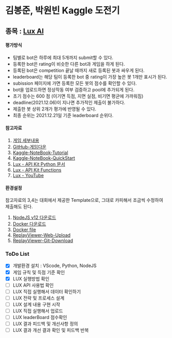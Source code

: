 # 김봉준, 박원빈 Kaggle 도전기

## 종목 : [Lux AI](https://www.kaggle.com/c/lux-ai-2021/overview)

#### 평가방식
- 팀별로 bot은 하루에 최대 5개까지 submit할 수 있다. 
- 등록한 bot은 rating이 비슷한 다른 bot과 게임을 하게 된다.
- 등록된 bot은 competition 끝날 때까지 새로 등록된 봇과 싸우게 된다.
- leaderboard는 해당 팀이 등록한 bot 중 rating이 가장 높은 봇 1개만 표시가 된다. 
- subission 페이지에 가면 등록한 모든 봇의 점수를 확인할 수 있다. 
- bot을 업로드하면 정상작동 여부 검증하고 pool에 추가되게 된다.
- 초기 점수는 600 점 (이기면 득점, 지면 실점, 비기면 평균에 가까워짐)
- deadline(2021.12.06)이 지나면 추가적인 제출이 불가하다.
- 제출한 봇 상위 2개가 평가에 반영될 수 있다.
- 최종 순위는 2021.12.21일 기준 leaderboard 순위다.

#### 참고자료
1. [게임 세부내용](https://www.kaggle.com/c/lux-ai-2021/overview/lux-ai-specifications)
2. [GitHub-게임다운](https://github.com/Lux-AI-Challenge/Lux-Design-2021)
3. [Kaggle-NoteBook-Tutorial](https://www.kaggle.com/stonet2000/lux-ai-season-1-jupyter-notebook-tutorial)
4. [Kaggle-NoteBook-QuickStart](https://www.kaggle.com/stonet2000/lux-ai-season-1-jupyter-notebook-quickstart)
5. [Lux - API Kit Python 문서](https://github.com/Lux-AI-Challenge/Lux-Design-2021/tree/master/kits/python)
6. [Lux - API Kit Functions](https://github.com/Lux-AI-Challenge/Lux-Design-2021/blob/master/kits/README.md)
7. [Lux - YouTube](https://www.youtube.com/channel/UCK4aJwBPG6nME0yLNUi3qQQ/videos)

#### 환경설정
참고자료의 3,4는 대회에서 제공한 Template으로, 그대로 카피해서 조금씩 수정하여 제출해도 된다.
1. [NodeJS v12 다운로드](https://nodejs.org/en/download/)
2. [Docker 다운로드](https://docs.docker.com/get-docker/)
3. [Docker file](https://github.com/Lux-AI-Challenge/Lux-Design-2021/blob/master/Dockerfile)
4. [ReplayViewer-Web-Upload](https://2021vis.lux-ai.org/)
5. [ReplayViewer-Git-Download](https://github.com/Lux-AI-Challenge/Lux-Viewer-2021)
 
### ToDo List
- [x] 개발환경 설치 : VScode, Python, NodeJS
- [x] 게임 규칙 및 득점 기준 확인
- [x] LUX 실행방법 확인 
- [ ] LUX API 사용법 확인
- [ ] LUX 직접 실행해서 데이터 확인하기
- [ ] LUX 전략 및 프로세스 설계
- [ ] LUX 설계 내용 구현 시작
- [ ] LUX 직접 실행해서 업로드
- [ ] LUX leaderBoard 점수확인
- [ ] LUX 결과 피드백 및 개선사항 정의
- [ ] LUX 결과 개선 결과 확인 및 피드백 반복
